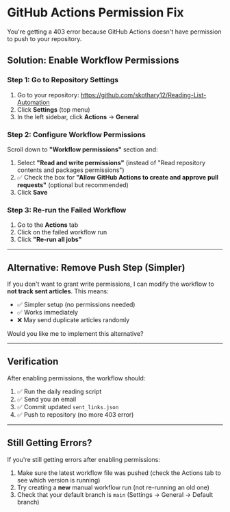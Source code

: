 # GitHub Actions Permission Fix

You're getting a 403 error because GitHub Actions doesn't have permission to push to your repository.

## Solution: Enable Workflow Permissions

### Step 1: Go to Repository Settings

1. Go to your repository: https://github.com/skothary12/Reading-List-Automation
2. Click **Settings** (top menu)
3. In the left sidebar, click **Actions** → **General**

### Step 2: Configure Workflow Permissions

Scroll down to **"Workflow permissions"** section and:

1. Select **"Read and write permissions"** (instead of "Read repository contents and packages permissions")
2. ✅ Check the box for **"Allow GitHub Actions to create and approve pull requests"** (optional but recommended)
3. Click **Save**

### Step 3: Re-run the Failed Workflow

1. Go to the **Actions** tab
2. Click on the failed workflow run
3. Click **"Re-run all jobs"**

---

## Alternative: Remove Push Step (Simpler)

If you don't want to grant write permissions, I can modify the workflow to **not track sent articles**. This means:
- ✅ Simpler setup (no permissions needed)
- ✅ Works immediately
- ❌ May send duplicate articles randomly

Would you like me to implement this alternative?

---

## Verification

After enabling permissions, the workflow should:
1. ✅ Run the daily reading script
2. ✅ Send you an email
3. ✅ Commit updated `sent_links.json`
4. ✅ Push to repository (no more 403 error)

---

## Still Getting Errors?

If you're still getting errors after enabling permissions:

1. Make sure the latest workflow file was pushed (check the Actions tab to see which version is running)
2. Try creating a **new** manual workflow run (not re-running an old one)
3. Check that your default branch is `main` (Settings → General → Default branch)
